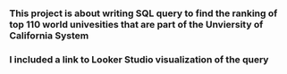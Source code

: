 ### This project is about writing SQL query to find the ranking of top 110 world univesities that are part of the Unviersity of California System
### I included a link to Looker Studio visualization of the query

